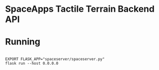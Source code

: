 # SpaceApps Tactile Terrain Backend API

# Running
```

EXPORT FLASK_APP="spaceserver/spaceserver.py"
flask run --host 0.0.0.0

```